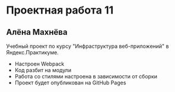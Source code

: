 # Проектная работа 11
## Алёна Махнёва

Учебный проект по курсу "Инфраструктура веб-приложений" в Яндекс.Практикуме.

* Настроен Webpack
* Код разбит на модули
* Работа со стилями настроена в зависимости от сборки
* Проект будет опубликован на GitHub Pages
